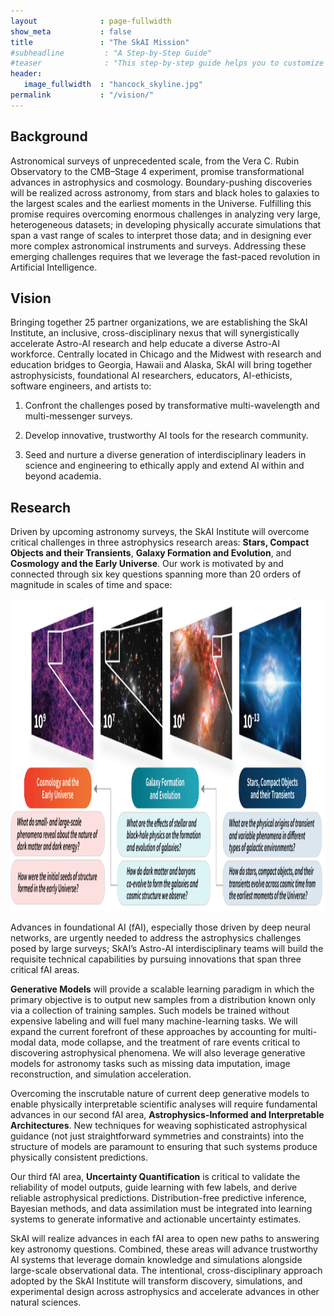 ```yaml
---
layout              : page-fullwidth
show_meta           : false
title               : "The SkAI Mission"
#subheadline         : "A Step-by-Step Guide"
#teaser              : "This step-by-step guide helps you to customize Feeling Responsive to your needs."
header:
   image_fullwidth  : "hancock_skyline.jpg"
permalink           : "/vision/"
---
```

## Background
Astronomical surveys of unprecedented scale, from the Vera C. Rubin Observatory to the CMB–Stage 4 
experiment, promise transformational advances in astrophysics and cosmology. Boundary-pushing discoveries
will be realized across astronomy, from stars and black holes to galaxies to the largest scales and the earliest
moments in the Universe. Fulfilling this promise requires overcoming enormous challenges in analyzing
very large, heterogeneous datasets; in developing physically accurate simulations that span a vast range of
scales to interpret those data; and in designing ever more complex astronomical instruments and surveys.
Addressing these emerging challenges requires that we leverage the fast-paced revolution in 
Artificial Intelligence. 

## Vision
Bringing together 25 partner organizations, we are establishing the SkAI Institute, an
inclusive, cross-disciplinary nexus that will synergistically accelerate Astro-AI research and help educate
a diverse Astro-AI workforce. Centrally located in Chicago and the Midwest with research and education
bridges to Georgia, Hawaii and Alaska, SkAI will bring together astrophysicists, foundational AI researchers, 
educators, AI-ethicists, software engineers, and artists to: 

1. Confront the challenges posed by transformative multi-wavelength and multi-messenger surveys. 

2. Develop innovative, trustworthy AI tools for the research community. 

3. Seed and nurture a diverse generation of interdisciplinary leaders in science and engineering to ethically apply and extend AI within and beyond academia.

## Research
Driven by upcoming astronomy surveys, the SkAI Institute will overcome critical challenges in three
astrophysics research areas:
**Stars, Compact Objects and their Transients**,
**Galaxy Formation and Evolution**, and
**Cosmology and the Early Universe**. Our work is motivated by and connected
through six key questions spanning more than 20 orders of magnitude in scales of time and space:

<img src="../images/skairesearch.png" height=500>

Advances in foundational AI (fAI), especially those driven by deep neural networks, are urgently needed
to address the astrophysics challenges posed by large surveys; SkAI’s Astro-AI interdisciplinary teams
will build the requisite technical capabilities by pursuing innovations that span three critical fAI areas.

**Generative Models** will provide a scalable learning paradigm in which the primary objective is to
output new samples from a distribution known only via a collection of training samples.
 Such models be trained without expensive labeling and will fuel many machine-learning tasks. We will expand the
current forefront of these approaches by accounting for multi-modal data, mode collapse, and the treatment
of rare events critical to discovering astrophysical phenomena. We will also leverage generative models
for astronomy tasks such as missing data imputation, image reconstruction, and simulation acceleration.

Overcoming the inscrutable nature of current deep generative models to enable physically interpretable
scientific analyses will require fundamental advances in our second fAI area, 
**Astrophysics-Informed and Interpretable Architectures**. New techniques for weaving sophisticated astrophysical guidance (not
just straightforward symmetries and constraints) into the structure of models are paramount to ensuring
that such systems produce physically consistent predictions. 

Our third fAI area, **Uncertainty Quantification** is critical to validate the reliability of model outputs, guide learning with few labels, and derive
reliable astrophysical predictions. Distribution-free predictive inference, Bayesian methods, 
and data assimilation must be integrated into learning systems to generate informative and actionable
uncertainty estimates.

SkAI will realize advances in each fAI area to open new paths to answering key
astronomy questions. Combined, these areas will advance trustworthy AI systems that leverage domain
knowledge and simulations alongside large-scale observational data. The intentional, cross-disciplinary
approach adopted by the SkAI Institute will transform discovery, simulations, and experimental design
across astrophysics and accelerate advances in other natural sciences.


